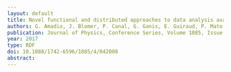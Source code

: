 ```yaml
---
layout: default
title: Novel functional and distributed approaches to data analysis available in ROOT
authors: G. Amadio, J. Blomer, P. Canal, G. Ganis, E. Guiraud, P. Mato Vila, L. Moneta, D. Piparo, E. Tejedor and X. Valls Pla
publication: Journal of Physics, Conference Series, Volume 1085, Issue 4
year: 2017
type: RDF
doi: 10.1088/1742-6596/1085/4/042008
abstract:
---
```

